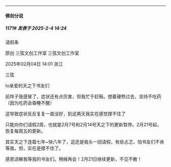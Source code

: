﻿
*****

####  佛剑分说  
##### 1171#       发表于 2025-2-4 14:24

请假条

原创 三弦文创工作室 三弦文创工作室

 2025年02月04日 14:01 浙江

三弦

to亲爱的天之下书友们

前阵子我感冒了，症状还有点厉害，但我忙于赶稿，想着硬熬过去，坚持不吃药（因为吃药会昏睡不醒）

这导致症状反反复复一直没好，到这两天我实在感觉撑不住了

只能向你们请假2周，也就是2月7号和2月14号天之下的更新暂停。2月21号起，恢复每周五的更新。

其实天之下连载七年~快八年了，这还是我头一回请假，有些忐忑，怕书友们不肯等我，但，实在是撑不住了。

感恩谅解我等我的书友们。稍候再会！2月21日继续更新，不见不散！

